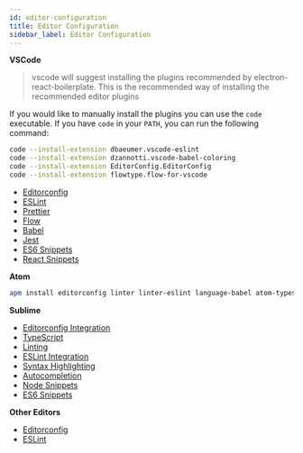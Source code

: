 ```yaml
---
id: editor-configuration
title: Editor Configuration
sidebar_label: Editor Configuration
---
```


**VSCode**

> vscode will suggest installing the plugins recommended by electron-react-boilerplate. This is the recommended way of installing the recommended editor plugins

If you would like to manually install the plugins you can use the `code` executable. If you have `code` in your `PATH`, you can run the following command:

```bash
code --install-extension dbaeumer.vscode-eslint
code --install-extension dzannotti.vscode-babel-coloring
code --install-extension EditorConfig.EditorConfig
code --install-extension flowtype.flow-for-vscode
```

* [Editorconfig](https://github.com/editorconfig/editorconfig-vscode)
* [ESLint](https://github.com/Microsoft/vscode-eslint)
* [Prettier](https://marketplace.visualstudio.com/items?itemName=esbenp.prettier-vscode)
* [Flow](https://github.com/flowtype/flow-for-vscode)
* [Babel](https://github.com/dzannotti/vscode-babel)
* [Jest](https://github.com/orta/vscode-jest)
* [ES6 Snippets](https://marketplace.visualstudio.com/items?itemName=xabikos.JavaScriptSnippets)
* [React Snippets](https://marketplace.visualstudio.com/items?itemName=xabikos.ReactSnippets)

**Atom**
```bash
apm install editorconfig linter linter-eslint language-babel atom-typescript
```

**Sublime**
* [Editorconfig Integration](https://github.com/sindresorhus/editorconfig-sublime#readme)
* [TypeScript](https://packagecontrol.io/packages/TypeScript)
* [Linting](https://github.com/SublimeLinter/SublimeLinter3)
* [ESLint Integration](https://github.com/roadhump/SublimeLinter-eslint)
* [Syntax Highlighting](https://github.com/babel/babel-sublime)
* [Autocompletion](https://github.com/ternjs/tern_for_sublime)
* [Node Snippets](https://packagecontrol.io/packages/JavaScript%20%26%20NodeJS%20Snippets)
* [ES6 Snippets](https://packagecontrol.io/packages/ES6-Toolkit)

**Other Editors**
* [Editorconfig](http://editorconfig.org/#download)
* [ESLint](http://eslint.org/docs/user-guide/integrations#editors)
